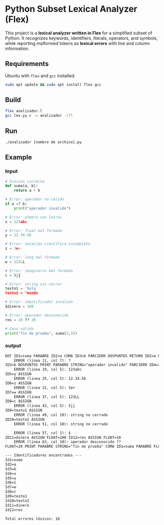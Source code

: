# Python Subset Lexical Analyzer (Flex)  
This project is a **lexical analyzer written in Flex** for a simplified subset of Python. It recognizes keywords, identifiers, literals, operators, and symbols, while reporting malformed tokens as **lexical errors** with line and column information.  

## Requirements  
Ubuntu with `flex` and `gcc` installed:  
```bash
sudo apt update && sudo apt install flex gcc
```

## Build
```bash
flex analizador.l
gcc lex.yy.c -o analizador -lfl
```


## Run

```bash
./analizador [nombre de archivo].py
```



## Example

### Input
```python
# Función correcta
def suma(a, b):
    return a + b

# Error: operador no válido
if a =? b:
    print("operador invalido")

# Error: número con letras
x = 123abc

# Error: float mal formado
y = 12.34.56

# Error: notación científica incompleta
z = 3e+

# Error: long mal formado
w = 123LL

# Error: imaginario mal formado
c = 5jj

# Error: string sin cerrar
texto1 = 'hola
texto2 = "mundo

# Error: identificador inválido
$dinero = 100

# Error: operador desconocido
res = 10 ?? 20

# Caso válido
print("fin de prueba", suma(2,3))
```

### output
```txt
DEF ID1=suma PARABRE ID2=a COMA ID3=b PARCIERR DOSPUNTOS RETURN ID2=a OP_PLUS ID3=b IF ID2=a ASSIGN 
    ERROR (linea 11, col 7): ?
ID3=b DOSPUNTOS PRINT PARABRE STRING="operador invalido" PARCIERR ID4=x ASSIGN 
    ERROR (linea 19, col 5): 123abc
ID5=y ASSIGN 
    ERROR (linea 25, col 5): 12.34.56
ID6=z ASSIGN 
    ERROR (linea 31, col 5): 3e+
ID7=w ASSIGN 
    ERROR (linea 37, col 5): 123LL
ID8=c ASSIGN 
    ERROR (linea 43, col 5): 5jj
ID9=texto1 ASSIGN 
    ERROR (linea 49, col 10): string no cerrado
ID10=texto2 ASSIGN 
    ERROR (linea 51, col 10): string no cerrado

    ERROR (linea 57, col 1): $
ID11=dinero ASSIGN FLOAT=100 ID12=res ASSIGN FLOAT=10 
    ERROR (linea 63, col 10): operador desconocido ??
FLOAT=20 PRINT PARABRE STRING="fin de prueba" COMA ID1=suma PARABRE FLOAT=2 COMA FLOAT=3 PARCIERR PARCIERR 

--- Identificadores encontrados ---
Id1=suma
Id2=a
Id3=b
Id4=x
Id5=y
Id6=z
Id7=w
Id8=c
Id9=texto1
Id10=texto2
Id11=dinero
Id12=res

Total errores léxicos: 10
```
